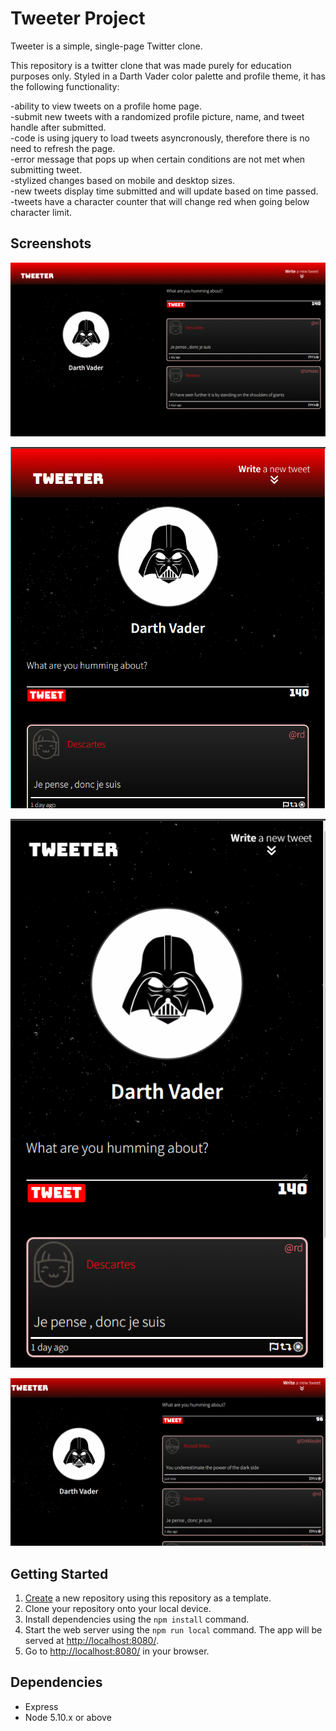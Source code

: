 # Tweeter Project

Tweeter is a simple, single-page Twitter clone.

This repository is a twitter clone that was made purely for education purposes only. Styled in a Darth Vader color palette and profile theme, it has the following functionality:

-ability to view tweets on a profile home page. <br>
-submit new tweets with a randomized profile picture, name, and tweet handle after submitted. <br>
-code is using jquery to load tweets asyncronously, therefore there is no need to refresh the page. <br>
-error message that pops up when certain conditions are not met when submitting tweet. <br>
-stylized changes based on mobile and desktop sizes. <br>
-new tweets display time submitted and will update based on time passed. <br>
-tweets have a character counter that will change red when going below character limit. <br>

## Screenshots

![Main home page (Desktop)](https://github.com/Tbrowwnnn/Tweeter_template/blob/master/main%20desktop.PNG) 

![Main home page(tablet)](https://github.com/Tbrowwnnn/Tweeter_template/blob/master/tweeter%20tablet.PNG)

![Main Home page (mobile)](https://github.com/Tbrowwnnn/Tweeter_template/blob/master/Tweeter%20mobile.PNG)

![New Tweet](https://github.com/Tbrowwnnn/Tweeter_template/blob/master/new%20tweet.PNG)

## Getting Started

1. [Create](https://docs.github.com/en/repositories/creating-and-managing-repositories/creating-a-repository-from-a-template) a new repository using this repository as a template.
2. Clone your repository onto your local device.
3. Install dependencies using the `npm install` command.
3. Start the web server using the `npm run local` command. The app will be served at <http://localhost:8080/>.
4. Go to <http://localhost:8080/> in your browser.

## Dependencies

- Express
- Node 5.10.x or above
